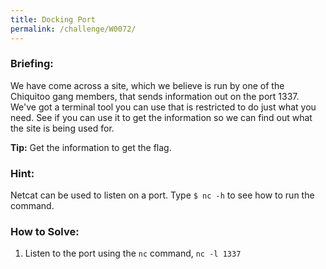```yaml
---
title: Docking Port
permalink: /challenge/W0072/
---
```


### Briefing: 
We have come across a site, which we believe is run by one of the Chiquitoo gang members, that sends information out on the port 1337. We've got a terminal tool you can use that is restricted to do just what you need. See if you can use it to get the information so we can find out what the site is being used for.

**Tip:** Get the information to get the flag.

### Hint:
Netcat can be used to listen on a port. Type `$ nc -h` to see how to run the command.

### How to Solve: 
1. Listen to the port using the `nc` command, `nc -l 1337`